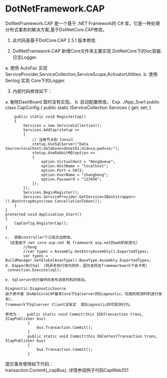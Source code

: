 # DotNetFramework.CAP
DotNetFramework.CAP 是一个基于 .NET Framework的 C# 库，它是一种处理分布式事务的解决方案,基于DotNetCore.CAP修改。


1. 此代码是基于DotCore.CAP 2.5.1 版本修改.

2. DotNetFramework.CAP 新增Core文件夹主要实现 DotNetCore下的Ioc容器. 日志Logger.

  a.  使用 AutoFac 实现 ServiceProvider,ServiceCollection,ServiceScope,ActivatorUtilities.
  b.  使用 Serilog 实现 Core下的Logger.
  
  
3. 内部代码修改如下：

  a. 删除DashBoard.暂时没有实现。
  b. 启动配置修改。
  Exp.
  ./App_Srart
    public class CapConfig
    {
        public static IServiceCollection Services { get; set; }

        public static void RegisterCap()
        {
            Services = new ServiceCollection();
            Services.AddCap(stetup =>
            {
                // 注册节点到 Consul
                stetup.UseSqlServer("Data Source=localhost;database=donet61;Uid=sa;pwd=sa;");
                stetup.UseRabbitMQ(option =>
                {
                    option.VirtualHost = "HengQueue";
                    option.HostName = "localhost";
                    option.Port = 5672;
                    option.UserName = "zhangheng";
                    option.Password = "123456";
                });
            });
            Services.BeginRegister();
            Services.ServiceProvider.GetService<IBootstrapper>().BootstrapAsync(new CancellationToken());
        }
    }
    protected void Application_Start()
    {
        CapConfig.RegisterCap();
    }
    
    c.  获取controller下订阅方法修改。
     （这里由于.net core asp.net 和 framework asp.net的web机制变化）
            //heng
            //var types = Assembly.GetEntryAssembly().ExportedTypes;
            var types = BuildManager.GetGlobalAsaxType().BaseType.Assembly.ExportedTypes;
    d. Dapper执行Sql （将异步执行改为同步，因为发现在frameworkwork下会卡死）
     connection.Execute(sql);
     
    e. Sqlserver执行操作的发布消息时机的改动。
    
    Diagnostic.DiagnosticSource
    由于原作者（DoNetCoreCAP基本Core下Sqlserver的Diagnostic，完成的观测时机进行发布），
    framework下Sqlserver Client没有实  现Diagnostic的可观测行为。    
    
    修改为：   public static void Commit(this IDbTransaction trans, ICapPublisher bus)
              {
                  bus.Transaction.Commit();
              }
              public static void Commit(this DbContextTransaction trans, ICapPublisher bus)
              {
                  bus.Transaction.Commit();
              }
   提交事务使用如下代码：           
   transaction.Commit(_capBus);   详情参阅例子代码CapWeb251 
   
    

   
   
              
    
            
            
            
